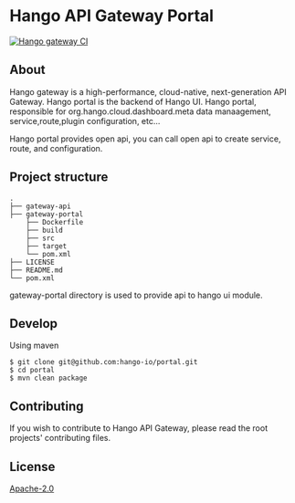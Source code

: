 # Hango API Gateway Portal
[![Hango gateway CI](https://github.com/hango-io/portal/actions/workflows/maven.yml/badge.svg)](https://github.com/hango-io/portal/actions/workflows/maven.yml)

## About
Hango gateway is a high-performance, cloud-native, next-generation API Gateway. Hango portal is the backend of Hango UI.
Hango portal, responsible for org.hango.cloud.dashboard.meta data manaagement, service,route,plugin configuration, etc...

Hango portal provides open api, you can call open api to create service, route, and configuration.

## Project structure
```shell script
.
├── gateway-api
├── gateway-portal
    ├── Dockerfile
    ├── build
    ├── src
    ├── target
    └── pom.xml 
├── LICENSE
├── README.md
└── pom.xml
```
gateway-portal directory is used to provide api to hango ui module.

## Develop
Using maven
```shell script
$ git clone git@github.com:hango-io/portal.git
$ cd portal
$ mvn clean package
```

## Contributing
If you wish to contribute to Hango API Gateway, please read the root projects' contributing files.

## License
[Apache-2.0](https://choosealicense.com/licenses/apache-2.0/)